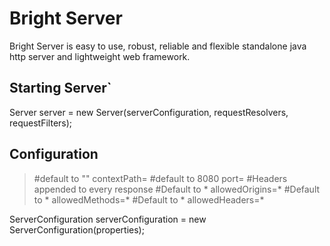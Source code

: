 # Bright Server
 Bright Server is easy to use, robust, reliable and flexible standalone java http server and lightweight web framework.
## Starting Server`
Server server = new Server(serverConfiguration, requestResolvers, requestFilters);
## Configuration

>#default to ""
contextPath=
#default to 8080
port=
#Headers appended to every response
#Default to *
allowedOrigins=*
#Default to *
allowedMethods=*
#Default to *
>allowedHeaders=*

ServerConfiguration serverConfiguration = new ServerConfiguration(properties);